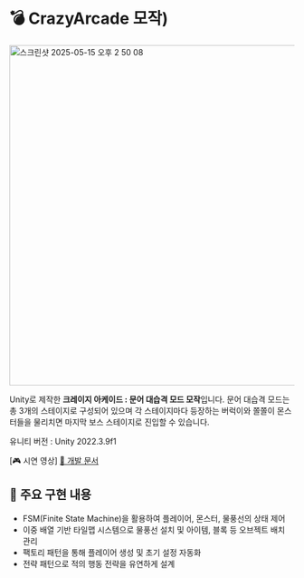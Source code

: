 # 💣 CrazyArcade 모작) 

<img width="600" alt="스크린샷 2025-05-15 오후 2 50 08" src="https://github.com/user-attachments/assets/ed4a2a75-04ef-4006-a33a-9910abdcacf4" />

Unity로 제작한 **크레이지 아케이드 : 문어 대습격 모드 모작**입니다. 
문어 대습격 모드는 총 3개의 스테이지로 구성되어 있으며 각 스테이지마다 등장하는 버럭이와 쫄쫄이 몬스터들을 물리치면 마지막 보스 스테이지로 진입할 수 있습니다. 

유니티 버전 : Unity 2022.3.9f1

[🎮 시연 영상]
[📄 개발 문서](https://drive.google.com/file/d/1AalFayMw489h6CwfuIeX4-A-lIlrWLlh/view?usp=drive_link)


## 🔧 주요 구현 내용
- FSM(Finite State Machine)을 활용하여 플레이어, 몬스터, 물풍선의 상태 제어
- 이중 배열 기반 타일맵 시스템으로 물풍선 설치 및 아이템, 블록 등 오브젝트 배치 관리 
- 팩토리 패턴을 통해 플레이어 생성 및 초기 설정 자동화
- 전략 패턴으로 적의 행동 전략을 유연하게 설계

